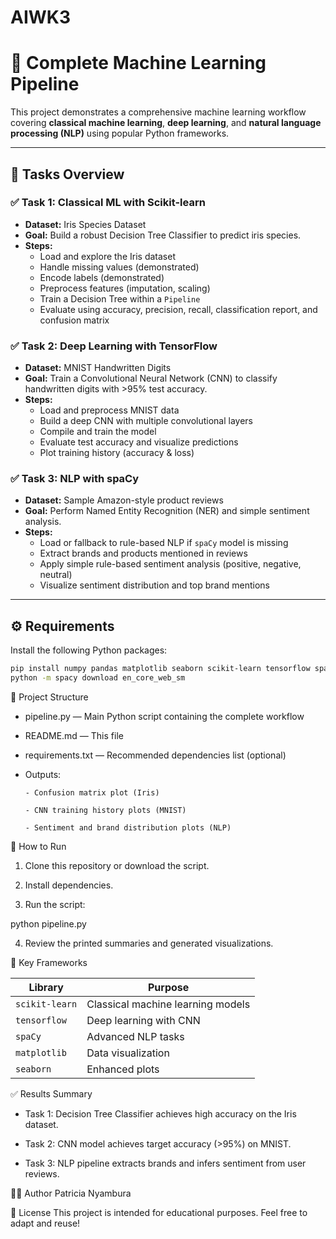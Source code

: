 # AIWK3
# 🚀 Complete Machine Learning Pipeline

This project demonstrates a comprehensive machine learning workflow covering **classical machine learning**, **deep learning**, and **natural language processing (NLP)** using popular Python frameworks.

---

## 📌 **Tasks Overview**

### ✅ **Task 1: Classical ML with Scikit-learn**
- **Dataset:** Iris Species Dataset
- **Goal:** Build a robust Decision Tree Classifier to predict iris species.
- **Steps:**
  - Load and explore the Iris dataset
  - Handle missing values (demonstrated)
  - Encode labels (demonstrated)
  - Preprocess features (imputation, scaling)
  - Train a Decision Tree within a `Pipeline`
  - Evaluate using accuracy, precision, recall, classification report, and confusion matrix

### ✅ **Task 2: Deep Learning with TensorFlow**
- **Dataset:** MNIST Handwritten Digits
- **Goal:** Train a Convolutional Neural Network (CNN) to classify handwritten digits with >95% test accuracy.
- **Steps:**
  - Load and preprocess MNIST data
  - Build a deep CNN with multiple convolutional layers
  - Compile and train the model
  - Evaluate test accuracy and visualize predictions
  - Plot training history (accuracy & loss)

### ✅ **Task 3: NLP with spaCy**
- **Dataset:** Sample Amazon-style product reviews
- **Goal:** Perform Named Entity Recognition (NER) and simple sentiment analysis.
- **Steps:**
  - Load or fallback to rule-based NLP if `spaCy` model is missing
  - Extract brands and products mentioned in reviews
  - Apply simple rule-based sentiment analysis (positive, negative, neutral)
  - Visualize sentiment distribution and top brand mentions

---

## ⚙️ **Requirements**

Install the following Python packages:
```bash
pip install numpy pandas matplotlib seaborn scikit-learn tensorflow spacy
python -m spacy download en_core_web_sm
```

 📂 Project Structure
- pipeline.py — Main Python script containing the complete workflow

- README.md — This file

- requirements.txt — Recommended dependencies list (optional)

- Outputs:

      - Confusion matrix plot (Iris)
      
      - CNN training history plots (MNIST)
      
      - Sentiment and brand distribution plots (NLP)


🏃 How to Run
1. Clone this repository or download the script.

2. Install dependencies.

3. Run the script:

python pipeline.py

4. Review the printed summaries and generated visualizations.

🧩 Key Frameworks

| Library        | Purpose                           |
| -------------- | --------------------------------- |
| `scikit-learn` | Classical machine learning models |
| `tensorflow`   | Deep learning with CNN            |
| `spaCy`        | Advanced NLP tasks                |
| `matplotlib`   | Data visualization                |
| `seaborn`      | Enhanced plots                    |

✅ Results Summary
- Task 1: Decision Tree Classifier achieves high accuracy on the Iris dataset.

- Task 2: CNN model achieves target accuracy (>95%) on MNIST.

- Task 3: NLP pipeline extracts brands and infers sentiment from user reviews.

👩‍💻 Author
Patricia Nyambura

📜 License
This project is intended for educational purposes. Feel free to adapt and reuse!


